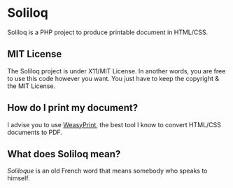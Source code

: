 Soliloq
==========

Soliloq is a PHP project to produce printable document in HTML/CSS.


MIT License
----------
The Soliloq project is under X11/MIT License. 
In another words, you are free to use this code however you want. You just have to keep the copyright & the MIT License.


How do I print my document?
----------
I advise you to use [WeasyPrint](http://weasyprint.org/), the best tool I know to convert HTML/CSS documents to PDF.


What does Soliloq mean?
----------
*Soliloque* is an old French word that means somebody who speaks to himself.
